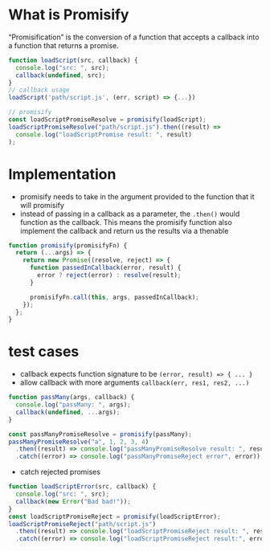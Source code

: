 # What is Promisify

“Promisification” is the conversion of a function that accepts a callback into a function that returns a promise.

```js
function loadScript(src, callback) {
  console.log("src: ", src);
  callback(undefined, src);
}
// callback usage
loadScript('path/script.js', (err, script) => {...})

// promisify
const loadScriptPromiseResolve = promisify(loadScript);
loadScriptPromiseResolve("path/script.js").then((result) =>
  console.log("loadScriptPromise result: ", result)
);
```

# Implementation

- promisify needs to take in the argument provided to the function that it will promisify
- instead of passing in a callback as a parameter, the `.then()` would function as the callback. This means the promisify function also implement the callback and return us the results via a thenable

```js
function promisify(promisifyFn) {
  return (...args) => {
    return new Promise((resolve, reject) => {
      function passedInCallback(error, result) {
        error ? reject(error) : resolve(result);
      }

      promisifyFn.call(this, args, passedInCallback);
    });
  };
}
```

# test cases

- callback expects function signature to be `(error, result) => { ... }`
- allow callback with more arguments `callback(err, res1, res2, ...)`

```js
function passMany(args, callback) {
  console.log("passMany: ", args);
  callback(undefined, ...args);
}

const passManyPromiseResolve = promisify(passMany);
passManyPromiseResolve("a", 1, 2, 3, 4)
  .then((result) => console.log("passManyPromiseResolve result: ", result))
  .catch((error) => console.log("passManyPromiseReject error", error));
```

- catch rejected promises

```js
function loadScriptError(src, callback) {
  console.log("src: ", src);
  callback(new Error("Bad bad!"));
}
const loadScriptPromiseReject = promisify(loadScriptError);
loadScriptPromiseReject("path/script.js")
  .then((result) => console.log("loadScriptPromiseReject result: ", result))
  .catch((error) => console.log("loadScriptPromiseReject result:", error));
```
